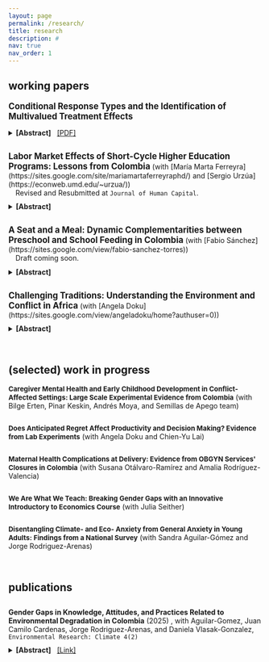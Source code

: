 ```yaml
---
layout: page
permalink: /research/
title: research
description: #
nav: true
nav_order: 1
---
```


<style>
  .two-vertical-space {
    margin-bottom: 2em; /* Adjust the margin to your desired spacing */
  }
</style>

<style>
  .onehalf-vertical-space {
    margin-bottom: 1.5em; /* Adjust the margin to your desired spacing */
  }
</style>

<style>
  .one-vertical-space {
    margin-bottom: 1em; /* Adjust the margin to your desired spacing */
  }
</style>

<style>
  .threequarter-vertical-space {
    margin-bottom: 0.75em; /* Adjust the margin to your desired spacing */
  }
</style>

<style>
  .half-vertical-space {
    margin-bottom: 0.5em; /* Adjust the margin to your desired spacing */
  }
</style>

<style>
  .pdf-icon-fa4:before {
	font-family: 'FontAwesome';
	content: '\f1c1';
  }
</style>


## working papers

<div class="half-vertical-space"></div> <!-- Add a small vertical space here -->

<span style="font-size: 1.2em; font-weight: bold;">Conditional Response Types and the Identification of Multivalued Treatment Effects</span>
<div style="font-size: 0.95em; margin-left: 1em;">
</div>
<div class="threequarter-vertical-space"></div>
<details title="show abstract">
<summary>
<span style="color: var(--global-theme-color); font-weight: bold;">[Abstract]</span>
&nbsp; <!-- Add a non-breaking space here -->
<a href="/assets/pdf/CRT_CGP_revised.pdf" title="go to paper">[PDF]</a>
</summary>
<div class="half-vertical-space"></div>
<div style="margin-left: 2em;">
  I study treatment effects under multiple options that lack a clear ranking. When the identifying variation stems from multiple instruments, agents can switch into different options and from many initial states. I discuss how to define and employ conditional response types (i.e., combinations of potential choices given by one instrument that differ depending on the variation of other instruments) to identify the shares of agents switching at well-defined margins of choice and their treatment effects. I present an empirical strategy consistent with this framework and apply it to three settings: subsidies for malaria treatment in Kenya, childcare choice and children’s development in Colombia, and merit- and need-based scholarships for higher education in Colombia. While standard methods would identify the local average treatment effect of one option versus the next-best (i.e., a combination of fallback alternatives), I show how combining multiple sources of variation and defining conditional response types can help identify effects of pairwise combinations of the available options across these settings.
</div>
</details>

<div class="two-vertical-space"></div>
<span style="font-size: 1.2em; font-weight: bold;">Labor Market Effects of Short-Cycle Higher Education Programs: Lessons from Colombia</span> (with [María Marta Ferreyra](https://sites.google.com/site/mariamartaferreyraphd/) and [Sergio Urzúa](https://econweb.umd.edu/~urzua/))
<div style="margin-left: 1em;">
  Revised and Resubmitted at <code>Journal of Human Capital</code>.
</div>
<div class="threequarter-vertical-space"></div>
<details title="show abstract">
&nbsp; <!-- Add a non-breaking space here -->
<a href="https://www.nber.org/papers/w30178" title="go to paper">[NBER Working Paper]</a>
<summary>
<span style="color: var(--global-theme-color); font-weight: bold;">[Abstract]</span>
</summary>
<div class="half-vertical-space"></div>
<div style="margin-left: 2em;">
  This paper estimates the labor market effects of short-cycle higher education programs in Colombia. Using a potential outcomes framework with partial monotonicity and multiple instruments, we exploit local variation in the availability of institutions specializing in short-cycle programs for identification. Access to these institutions significantly increases enrollment in short-cycle programs, primarily attracting students from the diversion margin, that is, those who would otherwise have enrolled in a bachelor’s program, rather than from the expansion margin, comprising students who would not have pursued higher education otherwise. Enrollment in short-cycle programs increases formal employment among male compliers relative to their next-best alternative, while effects on wages are not statistically significant.
</div>
</details>

<div class="two-vertical-space"></div>
<span style="font-size: 1.2em; font-weight: bold;">A Seat and a Meal: Dynamic Complementarities between Preschool and School Feeding in Colombia</span> (with [Fabio Sánchez](https://sites.google.com/view/fabio-sanchez-torres))
<div style="margin-left: 1em;">
  Draft coming soon.
</div>
<div class="threequarter-vertical-space"></div>
<details title="show abstract">
<summary>
<span style="color: var(--global-theme-color); font-weight: bold;">[Abstract]</span>
</summary>
<div class="half-vertical-space"></div>
<div style="margin-left: 2em;">
  This paper estimates the medium- and long-term impacts of preschool expansion in Colombia and examines whether early education can amplify the effectiveness of a later nutritional intervention. Using administrative data and plausibly exogenous variation in preschool availability, we find that preschool exposure reduces dropout, increases primary and secondary completion, improves test scores on the high school exit exam, and raises higher education enrollment. We then study its interaction with the staggered rollout of a national school feeding program (PAE) beginning in 2012. Students exposed to both interventions, particularly when PAE began in earlier grades, show decreases in dropout and larger gains in secondary completion and test scores, consistent with dynamic complementarity. These results suggest that early education can enhance the productivity of later investments in human capital.
</div>
</details>

<div class="two-vertical-space"></div>
<span style="font-size: 1.2em; font-weight: bold;">Challenging Traditions: Understanding the Environment and Conflict in Africa</span> (with [Angela Doku](https://sites.google.com/view/angeladoku/home?authuser=0))
<div class="threequarter-vertical-space"></div>
<details title="show abstract">
<summary>
<span style="color: var(--global-theme-color); font-weight: bold;">[Abstract]</span>
</summary>
<div class="half-vertical-space"></div>
<div style="margin-left: 2em;">
  This paper explores the heterogeneous effects of changing weather patterns and access to natural resources from forestry on the prevalence of different types of conflict within African countries. Specifically, we focus on two types of conflict, which we define as conflicts of survival (i.e., pastoralist conflict) and conflicts of power (i.e., rebel conflict). First, we discuss theoretical implications of changes in the environment on conflict events via the Hawk-Dove framework. Empirically, we find that conflicts of survival are more sensitive to drier rainfall periods during the agricultural growing season, are more spontaneous, and that the mechanism explaining their occurrence is economic, through an agricultural channel.  Conflicts of power, on the other hand, are affected by weather patterns in both agricultural and non-agricultural areas, are less spontaneous, and are more affected by access to natural resources (i.e., rental capture) compared to conflicts of survival.  Mitigation strategies, such as irrigation, have divergent impacts: they lessen the impact of drier periods on conflicts of survival but exacerbate conflicts of power. These results suggests that a one-size fits-all conflict mitigation measure through climate adaptation may be unsuccessful for different types of conflict.
</div>
</details>


<br>  <!-- Insert a line break here -->


## (selected) work in progress

<div class="half-vertical-space"></div> <!-- Add a small vertical space here -->

<span style="font-size: 0.95em; font-weight: bold;">Caregiver Mental Health and Early Childhood Development in Conflict-Affected Settings: Large Scale Experimental Evidence from Colombia</span> (with Bilge Erten, Pinar Keskin, Andrés Moya, and Semillas de Apego team)
<div style="font-size: 0.95em; margin-left: 1em;">
</div>

<div class="two-vertical-space"></div>
<span style="font-size: 0.95em; font-weight: bold;">Does Anticipated Regret Affect Productivity and Decision Making? Evidence from Lab Experiments</span> (with Angela Doku and Chien-Yu Lai)
<div style="font-size: 0.95em; margin-left: 1em;">
</div>

<div class="two-vertical-space"></div>
<span style="font-size: 0.95em; font-weight: bold;">Maternal Health Complications at Delivery: Evidence from OBGYN Services' Closures in Colombia</span> (with Susana Otálvaro-Ramírez and Amalia Rodríguez-Valencia)
<div style="font-size: 0.95em; margin-left: 1em;">
</div>

<div class="two-vertical-space"></div>
<span style="font-size: 0.95em; font-weight: bold;">We Are What We Teach: Breaking Gender Gaps with an Innovative Introductory to Economics Course</span> (with Julia Seither)
<div style="font-size: 0.95em; margin-left: 1em;">
</div>

<div class="two-vertical-space"></div>
<span style="font-size: 0.95em; font-weight: bold;">Disentangling Climate- and Eco- Anxiety from General Anxiety in Young Adults: Findings from a National Survey</span> (with Sandra Aguilar-Gómez and Jorge Rodriguez-Arenas)
<div style="font-size: 0.95em; margin-left: 1em;">
</div>


<br>  <!-- Insert a line break here -->


## publications

<div class="two-vertical-space"></div>
<span style="font-size: 1em; font-weight: bold;">Gender Gaps in Knowledge, Attitudes, and Practices Related to Environmental Degradation in Colombia</span> (2025)
<span style="font-size: 1em">, with Aguilar-Gomez, Juan Camilo Cardenas, Jorge Rodriguez-Arenas, and Daniela Vlasak-Gonzalez, <code>Environmental Research: Climate 4(2)</code> </span>


<div class="threequarter-vertical-space"></div>
<details title="show abstract">
<summary>
<span style="color: var(--global-theme-color); font-weight: bold;">[Abstract]</span>
&nbsp; <!-- Add a non-breaking space here -->
<a href="https://iopscience.iop.org/article/10.1088/2752-5295/adcb62" title="go to paper">[Link]</a>
</summary>
<div class="half-vertical-space"></div>
<div style="margin-left: 2em;">
  Environmental degradation is a major public policy challenge, with the Global South being particularly vulnerable to its effects. In developing countries, women and girls often bear a greater burden of climate change and air pollution than men and boys do. While international research suggests that women tend to be more concerned about environmental issues and to adopt more sustainable practices, studies on this topic in the Global South remain scarce. This study examines gender differences in environmental knowledge, attitudes, and practices among secondary school students in Colombia. Our results confirm gender differences in the attitudes dimension, with few statistically significant differences in the other two components. Overall, concern about environmental degradation is high, with half of the respondents ranking it as the most severe issue in their communities and globally. However, girls express greater concern for the environment and feel more responsible for climate change (8–10 percentage points more than boys). We also provide new insights into girls’ greater awareness and familiarity with indoor air pollution (IAP) (a difference of 8.5–9 percentage points), consistently with previous findings documenting a gender gap in exposure to IAP. Our findings can help design and develop inclusive education policies for climate adaptation and mitigation, particularly in Global South countries, in order to empower students in the face of climate change.
</div>
</details>


<br>  <!-- Insert a line break here -->